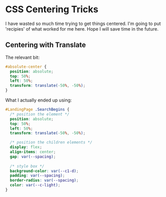 # CSS Centering Tricks

I have wasted so much time trying to get things centered. I'm going to put 'recipies' of what worked for me here. Hope I will save time in the future.

## Centering with Translate

The relevant bit:
```css
#absolute-center {
  position: absolute;
  top: 50%;
  left: 50%;
  transform: translate(-50%, -50%);
}
```

What I actually ended up using:
```css
#LandingPage .SearchBegins {
  /* position the element */
  position: absolute;
  top: 50%;
  left: 50%;
  transform: translate(-50%, -50%);

  /* position the children elements */
  display: flex;
  align-items: center;
  gap: var(--spacing);
  
  /* style box */
  background-color: var(--c1-d);
  padding: var(--spacing);
  border-radius: var(--spacing);
  color: var(--c-light);
}
```